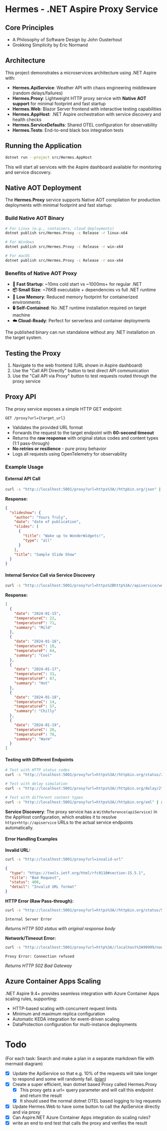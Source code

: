 # Hermes - .NET Aspire Proxy Service

## Core Principles
- A Philosophy of Software Design by John Ousterhout
- Grokking Simplicity by Eric Normand

## Architecture

This project demonstrates a microservices architecture using .NET Aspire with:

- **Hermes.ApiService**: Weather API with chaos engineering middleware (random delays/failures)
- **Hermes.Proxy**: Lightweight HTTP proxy service with **Native AOT support** for minimal footprint and fast startup
- **Hermes.Web**: Blazor Server frontend with interactive testing capabilities
- **Hermes.AppHost**: .NET Aspire orchestration with service discovery and health checks
- **Hermes.ServiceDefaults**: Shared OTEL configuration for observability
- **Hermes.Tests**: End-to-end black box integration tests

## Running the Application

```bash
dotnet run --project src/Hermes.AppHost
```

This will start all services with the Aspire dashboard available for monitoring and service discovery.

## Native AOT Deployment

The **Hermes.Proxy** service supports Native AOT compilation for production deployments with minimal footprint and fast startup:

### Build Native AOT Binary

```bash
# For Linux (e.g., containers, cloud deployments)
dotnet publish src/Hermes.Proxy -c Release -r linux-x64

# For Windows
dotnet publish src/Hermes.Proxy -c Release -r win-x64

# For macOS
dotnet publish src/Hermes.Proxy -c Release -r osx-x64
```

### Benefits of Native AOT Proxy

- **🚀 Fast Startup**: ~10ms cold start vs ~1000ms+ for regular .NET
- **📦 Small Size**: ~76KB executable + dependencies vs full .NET runtime
- **💾 Low Memory**: Reduced memory footprint for containerized environments
- **🔒 Self-Contained**: No .NET runtime installation required on target machine
- **☁️ Cloud-Ready**: Perfect for serverless and container deployments

The published binary can run standalone without any .NET installation on the target system.

## Testing the Proxy

1. Navigate to the web frontend (URL shown in Aspire dashboard)
2. Use the "Call API Directly" button to test direct API communication
3. Use the "Call API via Proxy" button to test requests routed through the proxy service

## Proxy API

The proxy service exposes a simple HTTP GET endpoint:

```
GET /proxy?url={target_url}
```

- Validates the provided URL format
- Forwards the request to the target endpoint with **60-second timeout**
- Returns the **raw response** with original status codes and content types (1:1 pass-through)
- **No retries or resilience** - pure proxy behavior
- Logs all requests using OpenTelemetry for observability

### Example Usage

#### External API Call
```bash
curl -s "http://localhost:5001/proxy?url=https%3A//httpbin.org/json" | jq '.'
```

**Response:**
```json
{
  "slideshow": {
    "author": "Yours Truly",
    "date": "date of publication",
    "slides": [
      {
        "title": "Wake up to WonderWidgets!",
        "type": "all"
      }
    ],
    "title": "Sample Slide Show"
  }
}
```

#### Internal Service Call via Service Discovery
```bash
curl -s "http://localhost:5001/proxy?url=https%2Bhttp%3A//apiservice/weatherforecast" | jq '.'
```

**Response:**
```json
[
  {
    "date": "2024-01-15",
    "temperatureC": 22,
    "temperatureF": 71,
    "summary": "Mild"
  },
  {
    "date": "2024-01-16", 
    "temperatureC": 18,
    "temperatureF": 64,
    "summary": "Cool"
  },
  {
    "date": "2024-01-17",
    "temperatureC": 31,
    "temperatureF": 87,
    "summary": "Hot"
  },
  {
    "date": "2024-01-18",
    "temperatureC": 14,
    "temperatureF": 57,
    "summary": "Chilly"
  },
  {
    "date": "2024-01-19",
    "temperatureC": 26,
    "temperatureF": 78,
    "summary": "Warm"
  }
]
```

#### Testing with Different Endpoints
```bash
# Test with HTTP status codes
curl -s "http://localhost:5001/proxy?url=https%3A//httpbin.org/status/200" 

# Test with delay simulation
curl -s "http://localhost:5001/proxy?url=https%3A//httpbin.org/delay/2"

# Test with different content types
curl -s "http://localhost:5001/proxy?url=https%3A//httpbin.org/xml" | xmllint --format -
```

**Service Discovery**: The proxy service has a `WithReference(apiService)` in the AppHost configuration, which enables it to resolve `https+http://apiservice` URLs to the actual service endpoints automatically.

#### Error Handling Examples

**Invalid URL:**
```bash
curl -s "http://localhost:5001/proxy?url=invalid-url"
```
```json
{
  "type": "https://tools.ietf.org/html/rfc9110#section-15.5.1",
  "title": "Bad Request", 
  "status": 400,
  "detail": "Invalid URL format"
}
```

**HTTP Error (Raw Pass-through):**
```bash
curl -s "http://localhost:5001/proxy?url=https%3A//httpbin.org/status/500"
```
```
Internal Server Error
```
*Returns HTTP 500 status with original response body*

**Network/Timeout Error:**
```bash
curl -s "http://localhost:5001/proxy?url=http%3A//localhost%3A99999/nonexistent"
```
```
Proxy Error: Connection refused
```
*Returns HTTP 502 Bad Gateway*

## Azure Container Apps Scaling

.NET Aspire 9.4+ provides seamless integration with Azure Container Apps scaling rules, supporting:
- HTTP-based scaling with concurrent request limits
- Minimum and maximum replica configuration
- Automatic KEDA integration for event-driven scaling
- DataProtection configuration for multi-instance deployments

# Todo

(For each task: Search and make a plan in a separate markdown file with mermaid diagram)
- [x] Update the ApiService so that e.g. 10% of the requests will take longer to respond and some will randomly fail. ([plan](docs/plan-chaos-apiserver.md))
- [x] Create a super efficient, lean dotnet based Proxy called Hermes.Proxy
    - [x] This proxy gets a url= query parameter and will call this endpoint and return the result
    - [x] It should used the normal dotnet OTEL based logging to log requests
- [x] Update Hermes.Web to have some button to call the ApiService directly and via proxy
- [x] Can Aspire.NET Azure Container Apps integration do scaling rules?
- [x] write an end to end test that calls the proxy and verifies the result 